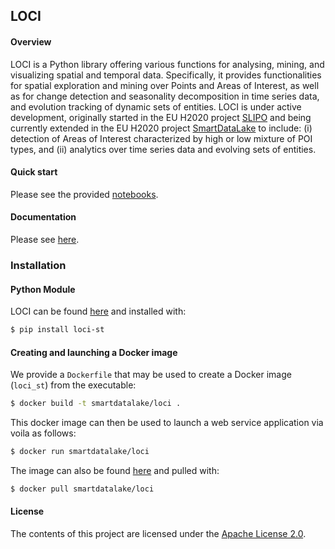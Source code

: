 ## LOCI

#### Overview

LOCI is a Python library offering various functions for analysing, mining, and visualizing spatial and temporal data. Specifically, it provides functionalities for spatial exploration and mining over Points and Areas of Interest, as well as for change detection and seasonality decomposition in time series data, and evolution tracking of dynamic sets of entities. LOCI is under active development, originally started in the EU H2020 project [SLIPO](http://slipo.eu/) and being currently extended in the EU H2020 project [SmartDataLake](https://smartdatalake.eu/) to include: (i) detection of Areas of Interest characterized by high or low mixture of POI types, and (ii) analytics over time series data and evolving sets of entities.

#### Quick start

Please see the provided [notebooks](https://github.com/smartdatalake/loci/tree/master/notebooks).

#### Documentation

Please see [here](https://smartdatalake.github.io/loci/).

### Installation

#### Python Module

LOCI can be found [here](https://pypi.org/project/loci-st/) and installed with:

```sh
$ pip install loci-st
```

#### Creating and launching a Docker image 

We provide a `Dockerfile` that may be used to create a Docker image (`loci_st`) from the executable:

```sh
$ docker build -t smartdatalake/loci .
```

This docker image can then be used to launch a web service application via voila as follows:

```sh
$ docker run smartdatalake/loci
```

The image can also be found [here](https://hub.docker.com/r/smartdatalake/loci) and pulled with:

```sh
$ docker pull smartdatalake/loci
```

#### License

The contents of this project are licensed under the [Apache License 2.0](https://github.com/smartdatalake/loci/blob/master/LICENSE).
